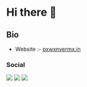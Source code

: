 # Hi there 👋

## Bio

- Website :- [pxwxnvermx.in](http://pxwxnvermx.in/)

### Social 
[![](https://img.shields.io/badge/LinkedIn-0077B5?style=for-the-badge&logo=linkedin&logoColor=white)](https://linkedin.in/in/pxwxnvermx) [![](https://img.shields.io/badge/GitHub-100000?style=for-the-badge&logo=github&logoColor=white)](https://github.com/pxwxnvermx) [![](https://img.shields.io/badge/GitLab-330F63?style=for-the-badge&logo=gitlab&logoColor=white)](https://gitlab.com/pawanverma1337)
